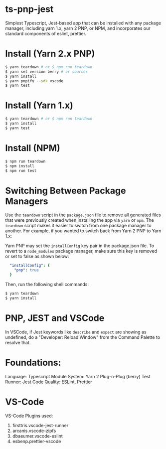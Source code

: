 # ts-pnp-jest

Simplest Typescript, Jest-based app that can be installed with any package manager, including yarn 1.x, yarn 2 PNP, or NPM, and incorporates our standard components of eslint, prettier.

# Install (Yarn 2.x PNP)

```bash
$ yarn teardown # or $ npm run teardown
$ yarn set version berry # or sources
$ yarn install
$ yarn pnpify --sdk vscode
$ yarn test
```

# Install (Yarn 1.x)

```bash
$ yarn teardown # or $ npm run teardown
$ yarn install
$ yarn test
```

# Install (NPM)

```bash
$ npm run teardown
$ npm install
$ npm run test
```

# Switching Between Package Managers

Use the `teardown` script in the `package.json` file to remove all generated files that were previously created when installing the app via `yarn` or `npm`. The `teardown` script makes it easier to switch from one package manager to another.  For example, if you wanted to switch back from Yarn 2 PNP to Yarn 1.x:

Yarn PNP may set the `installConfig` key pair in the package.json file. To revert to a `node_modules` package manager, make sure this key is removed or set to false as shown below:

```yml
  "installConfig": {
    "pnp": true
  }
```

Then, run the following shell commands:

```bash
$ yarn teardown
$ yarn install
```

# PNP, JEST and VSCode

In VSCode, if Jest keywords like `describe` and `expect` are showing as undefined, do a "Developer: Reload Window" from the Command Palette to resolve that.

# Foundations:

Language: Typescript
Module System:  Yarn 2 Plug-n-Plug (berry)
Test Runner:  Jest
Code Quality:  ESLint, Prettier


# VS-Code

VS-Code Plugins used:

1. firsttris.vscode-jest-runner
2. arcanis.vscode-zipfs
3. dbaeumer.vscode-eslint
4. esbenp.prettier-vscode
